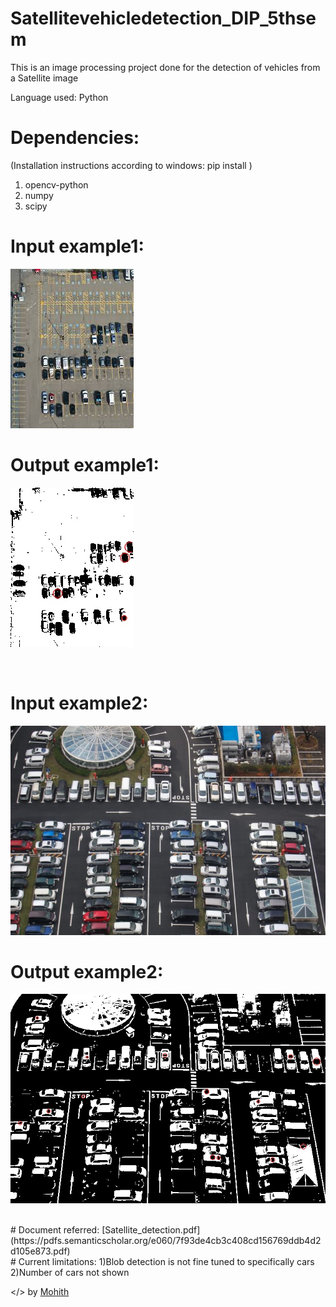 # Satellitevehicledetection_DIP_5thsem
This is an image processing project done for the detection of vehicles from a Satellite image

Language used: Python

# Dependencies: 
(Installation instructions according to windows: pip install <name of library>)
1) opencv-python
2) numpy
3) scipy
  
# Input example1:
![Satellite parking lot image](https://github.com/mohith2017/Satellitevehicledetection_DIP_5thsem/blob/master/image.jpg)

# Output example1:
![Satellite parking lot image](https://github.com/mohith2017/Satellitevehicledetection_DIP_5thsem/blob/master/image_final_ex1.jpg)

<br/>

# Input example2:
![Satellite parking lot image](https://github.com/mohith2017/Satellitevehicledetection_DIP_5thsem/blob/master/y.jpg)

# Output example2:
![Satellite parking lot image](https://github.com/mohith2017/Satellitevehicledetection_DIP_5thsem/blob/master/image_final.jpg)

<br/>
# Document referred:
[Satellite_detection.pdf](https://pdfs.semanticscholar.org/e060/7f93de4cb3c408cd156769ddb4d2d105e873.pdf)

<br/>
# Current limitations:
  1)Blob detection is not fine tuned to specifically cars<br/>
  2)Number of cars not shown 
  
  <br/>

</> by [Mohith](https://github.com/mohith2017)
